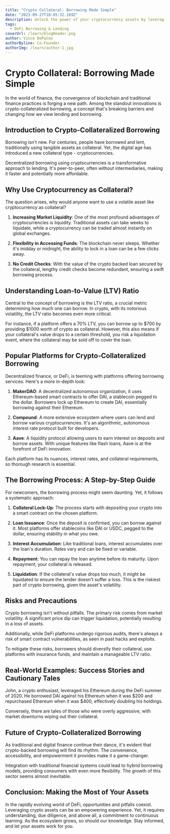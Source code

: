 ```yaml
---
title: "Crypto Collateral: Borrowing Made Simple"
date: "2023-09-27T18:45:32.169Z"
description: Unlock the power of your cryptocurrency assets by leveraging them for borrowing. This guide explores how digital collateral is changing the borrowing landscape.
tags:
  - DeFi Borrowing & Lending
coverUrl: /learn/blogHeader.png
author: Vince DePalma
authorByline: Co-Founder
authorImg: /learn/author-1.jpg
---
```


# Crypto Collateral: Borrowing Made Simple

In the world of finance, the convergence of blockchain and traditional finance practices is forging a new path. Among the standout innovations is crypto-collateralized borrowing, a concept that's breaking barriers and changing how we view lending and borrowing.

## Introduction to Crypto-Collateralized Borrowing

Borrowing isn't new. For centuries, people have borrowed and lent, traditionally using tangible assets as collateral. Yet, the digital age has introduced a new collateral type - cryptocurrencies.

Decentralized borrowing using cryptocurrencies is a transformative approach to lending. It's peer-to-peer, often without intermediaries, making it faster and potentially more affordable.

## Why Use Cryptocurrency as Collateral?

The question arises, why would anyone want to use a volatile asset like cryptocurrency as collateral?

1. **Increasing Market Liquidity**: One of the most profound advantages of cryptocurrencies is liquidity. Traditional assets can take weeks to liquidate, while a cryptocurrency can be traded almost instantly on global exchanges.

2. **Flexibility in Accessing Funds**: The blockchain never sleeps. Whether it's midday or midnight, the ability to lock in a loan can be a few clicks away.

3. **No Credit Checks**: With the value of the crypto backed loan secured by the collateral, lengthy credit checks become redundant, ensuring a swift borrowing process.

## Understanding Loan-to-Value (LTV) Ratio

Central to the concept of borrowing is the LTV ratio, a crucial metric determining how much one can borrow. In crypto, with its notorious volatility, the LTV ratio becomes even more critical.

For instance, if a platform offers a 70% LTV, you can borrow up to $700 by providing $1000 worth of crypto as collateral. However, this also means if your collateral's value drops to a certain threshold, you risk a liquidation event, where the collateral may be sold off to cover the loan.

## Popular Platforms for Crypto-Collateralized Borrowing

Decentralized finance, or DeFi, is teeming with platforms offering borrowing services. Here's a more in-depth look:

1. **MakerDAO**: A decentralized autonomous organization, it uses Ethereum-based smart contracts to offer DAI, a stablecoin pegged to the dollar. Borrowers lock up Ethereum to create DAI, essentially borrowing against their Ethereum.

2. **Compound**: A more extensive ecosystem where users can lend and borrow various cryptocurrencies. It's an algorithmic, autonomous interest rate protocol built for developers.

3. **Aave**: A liquidity protocol allowing users to earn interest on deposits and borrow assets. With unique features like flash loans, Aave is at the forefront of DeFi innovation.

Each platform has its nuances, interest rates, and collateral requirements, so thorough research is essential.

## The Borrowing Process: A Step-by-Step Guide

For newcomers, the borrowing process might seem daunting. Yet, it follows a systematic approach:

1. **Collateral Lock-Up**: The process starts with depositing your crypto into a smart contract on the chosen platform.

2. **Loan Issuance**: Once the deposit is confirmed, you can borrow against it. Most platforms offer stablecoins like DAI or USDC, pegged to the dollar, ensuring stability in what you owe.

3. **Interest Accumulation**: Like traditional loans, interest accumulates over the loan's duration. Rates vary and can be fixed or variable.

4. **Repayment**: You can repay the loan anytime before its maturity. Upon repayment, your collateral is released.

5. **Liquidation**: If the collateral's value drops too much, it might be liquidated to ensure the lender doesn't suffer a loss. This is the riskiest part of crypto borrowing, given the asset's volatility.

## Risks and Precautions

Crypto borrowing isn't without pitfalls. The primary risk comes from market volatility. A significant price dip can trigger liquidation, potentially resulting in a loss of assets.

Additionally, while DeFi platforms undergo rigorous audits, there's always a risk of smart contract vulnerabilities, as seen in past hacks and exploits.

To mitigate these risks, borrowers should diversify their collateral, use platforms with insurance funds, and maintain a manageable LTV ratio.

## Real-World Examples: Success Stories and Cautionary Tales

John, a crypto enthusiast, leveraged his Ethereum during the DeFi summer of 2020. He borrowed DAI against his Ethereum when it was $200 and repurchased Ethereum when it was $400, effectively doubling his holdings.

Conversely, there are tales of those who were overly aggressive, with market downturns wiping out their collateral.

## Future of Crypto-Collateralized Borrowing

As traditional and digital finance continue their dance, it's evident that crypto-backed borrowing will find its rhythm. The convenience, accessibility, and empowerment it provides make it a game-changer.

Integration with traditional financial systems could lead to hybrid borrowing models, providing consumers with even more flexibility. The growth of this sector seems almost inevitable.

## Conclusion: Making the Most of Your Assets

In the rapidly evolving world of DeFi, opportunities and pitfalls coexist. Leveraging crypto assets can be an empowering experience. Yet, it requires understanding, due diligence, and above all, a commitment to continuous learning. As the ecosystem grows, so should our knowledge. Stay informed, and let your assets work for you.
